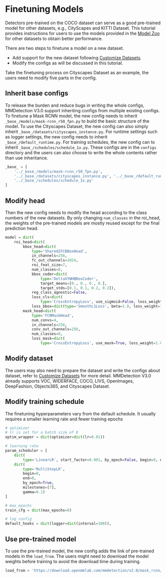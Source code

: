 # Finetuning Models

Detectors pre-trained on the COCO dataset can serve as a good pre-trained model for other datasets, e.g., CityScapes and KITTI Dataset.
This tutorial provides instructions for users to use the models provided in the [Model Zoo](../model_zoo.md) for other datasets to obtain better performance.

There are two steps to finetune a model on a new dataset.

- Add support for the new dataset following [Customize Datasets](../advanced_guides/customize_dataset.md).
- Modify the configs as will be discussed in this tutorial.

Take the finetuning process on Cityscapes Dataset as an example, the users need to modify five parts in the config.

## Inherit base configs

To release the burden and reduce bugs in writing the whole configs, MMDetection V3.0 support inheriting configs from multiple existing configs. To finetune a Mask RCNN model, the new config needs to inherit
`_base_/models/mask-rcnn_r50_fpn.py` to build the basic structure of the model. To use the Cityscapes Dataset, the new config can also simply inherit `_base_/datasets/cityscapes_instance.py`. For runtime settings such as logger settings, the new config needs to inherit `_base_/default_runtime.py`. For training schedules, the new config can to inherit `_base_/schedules/schedule_1x.py`. These configs are in the `configs` directory and the users can also choose to write the whole contents rather than use inheritance.

```python
_base_ = [
    '../_base_/models/mask-rcnn_r50_fpn.py',
    '../_base_/datasets/cityscapes_instance.py', '../_base_/default_runtime.py',
    '../_base_/schedules/schedule_1x.py'
]
```

## Modify head

Then the new config needs to modify the head according to the class numbers of the new datasets. By only changing `num_classes` in the roi_head, the weights of the pre-trained models are mostly reused except for the final prediction head.

```python
model = dict(
    roi_head=dict(
        bbox_head=dict(
            type='Shared2FCBBoxHead',
            in_channels=256,
            fc_out_channels=1024,
            roi_feat_size=7,
            num_classes=8,
            bbox_coder=dict(
                type='DeltaXYWHBBoxCoder',
                target_means=[0., 0., 0., 0.],
                target_stds=[0.1, 0.1, 0.2, 0.2]),
            reg_class_agnostic=False,
            loss_cls=dict(
                type='CrossEntropyLoss', use_sigmoid=False, loss_weight=1.0),
            loss_bbox=dict(type='SmoothL1Loss', beta=1.0, loss_weight=1.0)),
        mask_head=dict(
            type='FCNMaskHead',
            num_convs=4,
            in_channels=256,
            conv_out_channels=256,
            num_classes=8,
            loss_mask=dict(
                type='CrossEntropyLoss', use_mask=True, loss_weight=1.0))))
```

## Modify dataset

The users may also need to prepare the dataset and write the configs about dataset, refer to [Customize Datasets](../advanced_guides/customize_dataset.md) for more detail. MMDetection V3.0 already supports VOC, WIDERFACE, COCO, LIVS, OpenImages, DeepFashion, Objects365, and Cityscapes Dataset.

## Modify training schedule

The finetuning hyperparameters vary from the default schedule. It usually requires a smaller learning rate and fewer training epochs

```python
# optimizer
# lr is set for a batch size of 8
optim_wrapper = dict(optimizer=dict(lr=0.01))

# learning rate
param_scheduler = [
    dict(
        type='LinearLR', start_factor=0.001, by_epoch=False, begin=0, end=500),
    dict(
        type='MultiStepLR',
        begin=0,
        end=8,
        by_epoch=True,
        milestones=[7],
        gamma=0.1)
]

# max_epochs
train_cfg = dict(max_epochs=8)

# log config
default_hooks = dict(logger=dict(interval=100)),
```

## Use pre-trained model

To use the pre-trained model, the new config adds the link of pre-trained models in the `load_from`. The users might need to download the model weights before training to avoid the download time during training.

```python
load_from = 'https://download.openmmlab.com/mmdetection/v2.0/mask_rcnn/mask_rcnn_r50_caffe_fpn_mstrain-poly_3x_coco/mask_rcnn_r50_caffe_fpn_mstrain-poly_3x_coco_bbox_mAP-0.408__segm_mAP-0.37_20200504_163245-42aa3d00.pth'  # noqa
```
